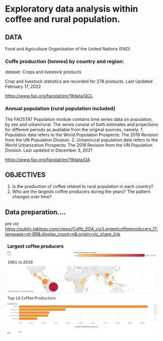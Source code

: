 # Exploratory data analysis within coffee and rural population.
## DATA 

Food and Agriculture Organization of the United Nations (FAO)

### Coffe production (tonnes) by country and region: 
dataset: Crops and livestock products

Crop and livestock statistics are recorded for 278 products. Last Updated February 17, 2022

https://www.fao.org/faostat/en/?#data/QCL

### Annual population (rural population included)
The FAOSTAT Population module contains time series data on population, by sex and urban/rural. The series consist of both estimates and projections for different periods as available from the original sources, namely: 1. Population data refers to the World Population Prospects: The 2019 Revision from the UN Population Division.
2. Urban/rural population data refers to the World Urbanization Prospects: The 2018 Revision from the UN Population Division. Last updated in December 3, 2021

https://www.fao.org/faostat/en/?#data/OA


## OBJECTIVES 
1)  Is the production of coffee related to rural population in each country?
2) Who are the largests coffee producers during the years? The pattern changes over time?





## Data preparation....
pre viz
https://public.tableau.com/views/Coffe_EDA_viz/Largestcoffeeproducers_1?:language=pt-BR&:display_count=n&:origin=viz_share_link

![image](https://github.com/fernanda-rigo/Coffe_EDA/blob/0380fcb32348a49fd48b8266c20b44348990257a/Largest%20coffee%20producers.png)









